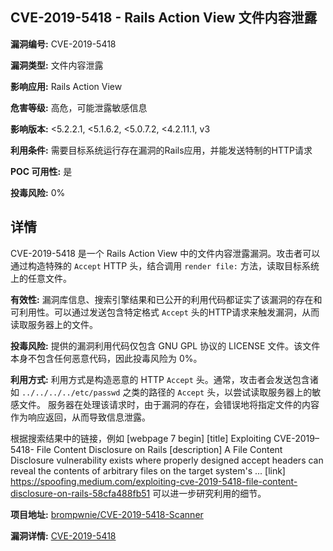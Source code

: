 ## CVE-2019-5418 - Rails Action View 文件内容泄露

**漏洞编号:** CVE-2019-5418

**漏洞类型:** 文件内容泄露

**影响应用:** Rails Action View

**危害等级:** 高危，可能泄露敏感信息

**影响版本:** <5.2.2.1, <5.1.6.2, <5.0.7.2, <4.2.11.1, v3

**利用条件:** 需要目标系统运行存在漏洞的Rails应用，并能发送特制的HTTP请求

**POC 可用性:** 是

**投毒风险:** 0%

## 详情

CVE-2019-5418 是一个 Rails Action View 中的文件内容泄露漏洞。攻击者可以通过构造特殊的 `Accept` HTTP 头，结合调用 `render file:` 方法，读取目标系统上的任意文件。 

**有效性:**  漏洞库信息、搜索引擎结果和已公开的利用代码都证实了该漏洞的存在和可利用性。可以通过发送包含特定格式 `Accept` 头的HTTP请求来触发漏洞，从而读取服务器上的文件。

**投毒风险:**  提供的漏洞利用代码仅包含 GNU GPL 协议的 LICENSE 文件。该文件本身不包含任何恶意代码，因此投毒风险为 0%。

**利用方式:**  利用方式是构造恶意的 HTTP `Accept` 头。通常，攻击者会发送包含诸如 `../../../../etc/passwd` 之类的路径的 `Accept` 头，以尝试读取服务器上的敏感文件。 服务器在处理该请求时，由于漏洞的存在，会错误地将指定文件的内容作为响应返回，从而导致信息泄露。

根据搜索结果中的链接，例如 [webpage 7 begin] [title] Exploiting CVE-2019–5418- File Content Disclosure on Rails [description] A File Content Disclosure vulnerability exists where properly designed accept headers can reveal the contents of arbitrary files on the target system's ... [link] https://spoofing.medium.com/exploiting-cve-2019-5418-file-content-disclosure-on-rails-58cfa488fb51 可以进一步研究利用的细节。

**项目地址:** [brompwnie/CVE-2019-5418-Scanner](https://github.com/brompwnie/CVE-2019-5418-Scanner)

**漏洞详情:** [CVE-2019-5418](https://nvd.nist.gov/vuln/detail/CVE-2019-5418)